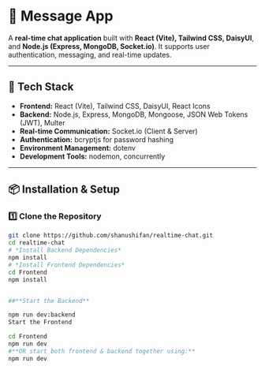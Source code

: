 # 💬 Message App

A **real-time chat application** built with **React (Vite), Tailwind CSS, DaisyUI**, and **Node.js (Express, MongoDB, Socket.io)**. It supports user authentication, messaging, and real-time updates.

---

## 🚀 Tech Stack

- **Frontend:** React (Vite), Tailwind CSS, DaisyUI, React Icons  
- **Backend:** Node.js, Express, MongoDB, Mongoose, JSON Web Tokens (JWT), Multer  
- **Real-time Communication:** Socket.io (Client & Server)  
- **Authentication:** bcryptjs for password hashing  
- **Environment Management:** dotenv  
- **Development Tools:** nodemon, concurrently  

---

## 📦 Installation & Setup

### **1️⃣ Clone the Repository**
```bash
git clone https://github.com/shanushifan/realtime-chat.git
cd realtime-chat
# *Install Backend Dependencies*
npm install
# *Install Frontend Dependencies*
cd Frontend
npm install


##**Start the Backend**

npm run dev:backend
Start the Frontend

cd Frontend
npm run dev
#**OR start both frontend & backend together using:**
npm run dev